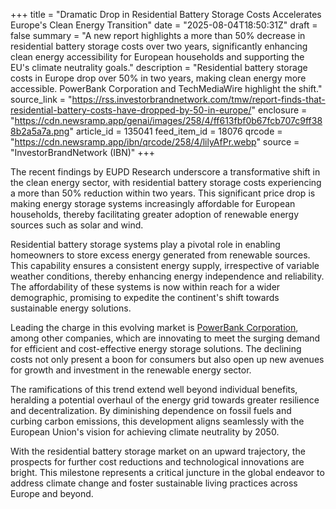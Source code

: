 +++
title = "Dramatic Drop in Residential Battery Storage Costs Accelerates Europe's Clean Energy Transition"
date = "2025-08-04T18:50:31Z"
draft = false
summary = "A new report highlights a more than 50% decrease in residential battery storage costs over two years, significantly enhancing clean energy accessibility for European households and supporting the EU's climate neutrality goals."
description = "Residential battery storage costs in Europe drop over 50% in two years, making clean energy more accessible. PowerBank Corporation and TechMediaWire highlight the shift."
source_link = "https://rss.investorbrandnetwork.com/tmw/report-finds-that-residential-battery-costs-have-dropped-by-50-in-europe/"
enclosure = "https://cdn.newsramp.app/genai/images/258/4/ff613fbf0b67fcb707c9ff388b2a5a7a.png"
article_id = 135041
feed_item_id = 18076
qrcode = "https://cdn.newsramp.app/ibn/qrcode/258/4/lilyAfPr.webp"
source = "InvestorBrandNetwork (IBN)"
+++

<p>The recent findings by EUPD Research underscore a transformative shift in the clean energy sector, with residential battery storage costs experiencing a more than 50% reduction within two years. This significant price drop is making energy storage systems increasingly affordable for European households, thereby facilitating greater adoption of renewable energy sources such as solar and wind.</p><p>Residential battery storage systems play a pivotal role in enabling homeowners to store excess energy generated from renewable sources. This capability ensures a consistent energy supply, irrespective of variable weather conditions, thereby enhancing energy independence and reliability. The affordability of these systems is now within reach for a wider demographic, promising to expedite the continent's shift towards sustainable energy solutions.</p><p>Leading the charge in this evolving market is <a href='https://PowerBankCorporation.com' rel='nofollow' target='_blank'>PowerBank Corporation</a>, among other companies, which are innovating to meet the surging demand for efficient and cost-effective energy storage solutions. The declining costs not only present a boon for consumers but also open up new avenues for growth and investment in the renewable energy sector.</p><p>The ramifications of this trend extend well beyond individual benefits, heralding a potential overhaul of the energy grid towards greater resilience and decentralization. By diminishing dependence on fossil fuels and curbing carbon emissions, this development aligns seamlessly with the European Union's vision for achieving climate neutrality by 2050.</p><p>With the residential battery storage market on an upward trajectory, the prospects for further cost reductions and technological innovations are bright. This milestone represents a critical juncture in the global endeavor to address climate change and foster sustainable living practices across Europe and beyond.</p>